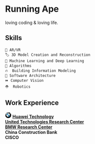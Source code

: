 Running Ape
=====================
loving coding & loving life.


Skills
---------------
```
📡 AR/VR 
🏷️ 3D Model Creation and Reconstruction
🚀 Machine Learning and Deep Learning
📜 Algorithms
🔥  Building Information Modeling
🔗 Software Architecture
⏩ Computer Vision
⛑  Robotics
```

Work Experience 
---------------
<img src="./Images/BMW-logo.png" width="20"> [**Huawei Technology**<br>](https://www.huawei.com/us/)
[**United Technologies Research Center**<br>](http://www.utrc.utc.com/)
[**BMW Research Center**<br>](https://www.bmw.com/en/index.html)
**China Construction Bank**<br> 
**CISCO**<br> 

